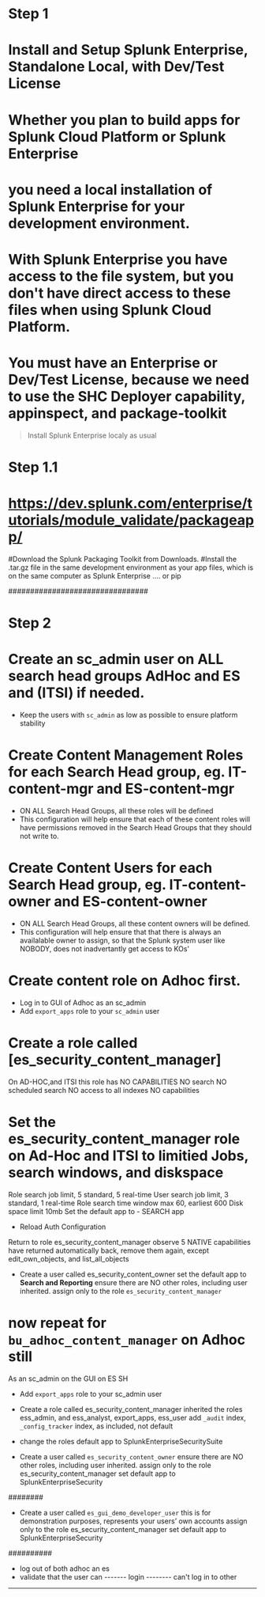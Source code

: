 # Step 1
# Install and Setup Splunk Enterprise, Standalone Local, with Dev/Test License

# Whether you plan to build apps for Splunk Cloud Platform or Splunk Enterprise
# you need a local installation of Splunk Enterprise for your development environment. 
# With Splunk Enterprise you have access to the file system, but you don't have direct access to these files when using Splunk Cloud Platform.

# You must have an Enterprise or Dev/Test License, because we need to use the SHC Deployer capability, appinspect, and package-toolkit

> Install Splunk Enterprise localy as usual

# Step 1.1  
# https://dev.splunk.com/enterprise/tutorials/module_validate/packageapp/

#Download the Splunk Packaging Toolkit from Downloads.
#Install the .tar.gz file in the same development environment as your app files, which is on the same computer as Splunk Enterprise .... or pip

################################
# Step 2
# Create an sc_admin user on ALL search head groups AdHoc and ES and (ITSI) if needed.
- Keep the users with `sc_admin` as low as possible to ensure platform stability

# Create Content Management Roles for each Search Head group, eg. IT-content-mgr and ES-content-mgr 
- ON ALL Search Head Groups, all these roles will be defined
- This configuration will help ensure that each of these content roles will have permissions removed in the Search Head Groups that they should not write to.

# Create Content Users for each Search Head group, eg. IT-content-owner and ES-content-owner
- ON ALL Search Head Groups, all these content owners will be defined.
- This configuration will help ensure that that there is always an availalable owner to assign, so that the Splunk system user like NOBODY, does not inadvertantly get access to KOs'



# Create content role on Adhoc first. 
- Log in to GUI of Adhoc as an sc_admin
- Add `export_apps` role to your `sc_admin` user

# Create a role called [es_security_content_manager]
On AD-HOC,and ITSI this role has NO CAPABILITIES
NO search
NO scheduled search
NO access to all indexes
NO capabilities
# Set the es_security_content_manager role on Ad-Hoc and ITSI to limitied Jobs, search windows, and diskspace
Role search job limit, 5 standard, 5 real-time
User search job limit, 3 standard, 1 real-time
Role search time window max 60, earliest 600
Disk space limit 10mb
Set the default app to - SEARCH app

- Reload Auth Configuration

Return to role es_security_content_manager observe 5 NATIVE capabilities have returned automatically back, remove them again, except edit_own_objects, and list_all_objects

- Create a user called es_security_content_owner
set the default app to **Search and Reporting**
ensure there are NO other roles, including user inherited.
assign only to the role `es_security_content_manager`


# now repeat for `bu_adhoc_content_manager` on Adhoc still 


As an sc_admin on the GUI on ES SH 
- Add `export_apps` role to your sc_admin user

- Create a role called es_security_content_manager
inherited the roles ess_admin, and ess_analyst, export_apps, ess_user
add `_audit` index, `_config_tracker` index, as included, not default

- change the roles default app to SplunkEnterpriseSecuritySuite

- Create a user called `es_security_content_owner`
ensure there are NO other roles, including user inherited.
assign only to the role es_security_content_manager
set default app to SplunkEnterpriseSecurity

########
- Create a user called `es_gui_demo_developer_user`
this is for demonstration purposes, represents your users’ own accounts
assign only to the role es_security_content_manager
set default app to SplunkEnterpriseSecurity

##########
- log out of both adhoc an es 
- validate that the user can
------- login 
-------- can't log in to other
--- 
